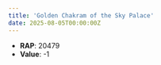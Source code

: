 ```yaml
---
title: 'Golden Chakram of the Sky Palace'
date: 2025-08-05T00:00:00Z
---
```

- **RAP**: 20479
- **Value**: -1
